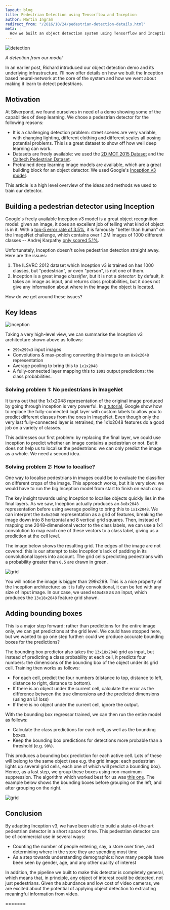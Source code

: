 ```yaml
---
layout: blog
title: Pedestrian Detection using Tensorflow and Inception
author: Martin Ingram
redirect_from: "/2016/10/24/pedestrian-detection-details.html"
meta: |
  How we built an object detection system using Tensorflow and Inception, and taught it to recognize pedestrians.
---
```


![detection](/img/blog/pedestrian-detection-details/ped_sample.png)

_A detection from our model_

In an earlier post, Richard introduced our object detection demo and its underlying infrastructure. I'll now offer details on how we built the Inception based neural-network at the core of the system and how we went about making it learn to detect pedestrians.

## Motivation

At Silverpond, we found ourselves in need of a demo showing some of the capabilities of deep learning. We chose a pedestrian detector for the following reasons:

* It is a challenging detection problem: street scenes are very variable, with changing lighting, different clothing and different scales all posing potential problems. This is a great dataset to show off how well deep learning can work.
* Datasets are freely available: we used the [2D MOT 2015 Dataset](https://motchallenge.net/data/2D_MOT_2015/) and the [Caltech Pedestrian Dataset](https://www.vision.caltech.edu/Image_Datasets/CaltechPedestrians/).
* Pretrained deep learning image models are available, which are a great building block for an object detector. We used Google's [Inception v3 model](https://github.com/tensorflow/models/tree/master/inception).

This article is a high level overview of the ideas and methods we used to train our detector.

<!--more-->

## Building a pedestrian detector using Inception

Google's freely available Inception v3 model is a great object recognition model: given an image, it does an excellent job of telling what kind of object is in it. With a [top-5 error rate of 3.5%](https://arxiv.org/abs/1512.00567), it is famously "better than human" on the ImageNet challenge, which contains over 1.2M images of 1000 different classes -- Andrej Karpathy [only scored 5.1%](http://karpathy.github.io/2014/09/02/what-i-learned-from-competing-against-a-convnet-on-imagenet/).

Unfortunately, Inception doesn't solve pedestrian detection straight away. Here are the issues:

1. The ILSVRC 2012 dataset which Inception v3 is trained on has 1000 classes, but "pedestrian", or even "person", is not one of them.
2. Inception is a great image _classifier_, but it is not a _detector_: by default, it takes an image as input, and returns class probabilities, but it does not give any information about where in the image the object is located.

How do we get around these issues?

## Key Ideas

![inception](/img/blog/pedestrian-detection-details/image03.png)

Taking a very high-level view, we can summarise the Inception v3 architecture shown above as follows:

* `299x299x3` input images
* Convolutions & max-pooling converting this image to an `8x8x2048` representation
* Average pooling to bring this to `1x1x2048`
* A fully-connected layer mapping this to `1001` output predictions: the class probabilities.

### Solving problem 1: No pedestrians in ImageNet

It turns out that the 1x1x2048 representation of the original image produced by going through inception is very powerful. In [a tutorial](https://www.tensorflow.org/versions/r0.9/how_tos/image_retraining/index.html), Google show how to replace the fully-connected logit layer with custom labels to allow you to predict different classes from the ones in ImageNet. Even though only the very last fully-connected layer is retrained, the 1x1x2048 features do a good job on a variety of classes.

This addresses our first problem: by replacing the final layer, we could use inception to predict whether an image contains a pedestrian or not. But it does not help us to localise the pedestrians: we can only predict the image as a whole. We need a second idea.

### Solving problem 2: How to localise?

One way to localise pedestrians in images could be to evaluate the classifier on different crops of the image. This approach works, but it is very slow: we would have to run the big Inception model from start to finish on each crop.

The key insight towards using Inception to localise objects quickly lies in the final layers. As we saw, Inception actually produces an `8x8x2048` representation before using average pooling to bring this to `1x1x2048`. We can interpret the `8x8x2048` representation as a grid of features, breaking the image down into 8 horizontal and 8 vertical grid squares. Then, instead of mapping one 2048-dimensional vector to the class labels, we can use a 1x1 convolution to map each one of these vectors to a class label, giving us a prediction at the cell level.

The image below shows the resulting grid. The edges of the image are not covered: this is our attempt to take Inception's lack of padding in its convolutional layers into account. The grid cells predicting pedestrians with a probability greater than `0.5` are drawn in green.

![grid](/img/blog/pedestrian-detection-details/grid.png)

You will notice the image is bigger than 299x299. This is a nice property of the Inception architecture: as it is fully convolutional, it can be fed with any size of input image. In our case, we used `640x480` as an input, which produces the `13x18x2048` feature grid shown.

## Adding bounding boxes

This is a major step forward: rather than predictions for the entire image only, we can get predictions at the grid level. We could have stopped here, but we wanted to go one step further: could we produce accurate bounding boxes for the predictions?

The bounding box predictor also takes the `13x18x2048` grid as input, but instead of predicting a class probability at each cell, it predicts four numbers: the dimensions of the bounding box of the object under its grid cell. Training then works as follows:

* For each cell, predict the four numbers (distance to top, distance to left, distance to right, distance to bottom).
* If there is an object under the current cell, calculate the error as the difference between the true dimensions and the predicted dimensions (using an L1 loss)
* If there is no object under the current cell, ignore the output.

With the bounding box regressor trained, we can then run the entire model as follows:

* Calculate the class predictions for each cell, as well as the bounding boxes.
* Keep the bounding box predictions for detections more probable than a threshold (e.g. `90%`).

This produces a bounding box prediction for each active cell. Lots of these will belong to the same object (see e.g. the grid image: each pedestrian lights up several grid cells, each one of which will predict a bounding box). Hence, as a last step, we group these boxes using non-maximum suppression. The algorithm which worked best for us was [this one](http://www.pyimagesearch.com/2014/11/17/non-maximum-suppression-object-detection-python/). The example below shows the bounding boxes before grouping on the left, and after grouping on the right.

![grid](/img/blog/pedestrian-detection-details/together.png)

## Conclusion

By adapting Inception v3, we have been able to build a state-of-the-art pedestrian detector in a short space of time. This pedestrian detector can be of commercial use in several ways:

* Counting the number of people entering, say, a store over time, and determining where in the store they are spending most time
* As a step towards understanding demographics: how many people have been seen by gender, age, and any other quality of interest

In addition, the pipeline we built to make this detector is completely general, which means that, in principle, any object of interest could be detected, not just pedestrians. Given the abundance and low cost of video cameras, we are excited about the potential of applying object detection to extracting meaningful information from video.

=======
